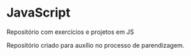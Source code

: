 # JavaScript
 Repositório com exercícios e projetos em JS

 Repositório criado para auxílio no processo de parendizagem.